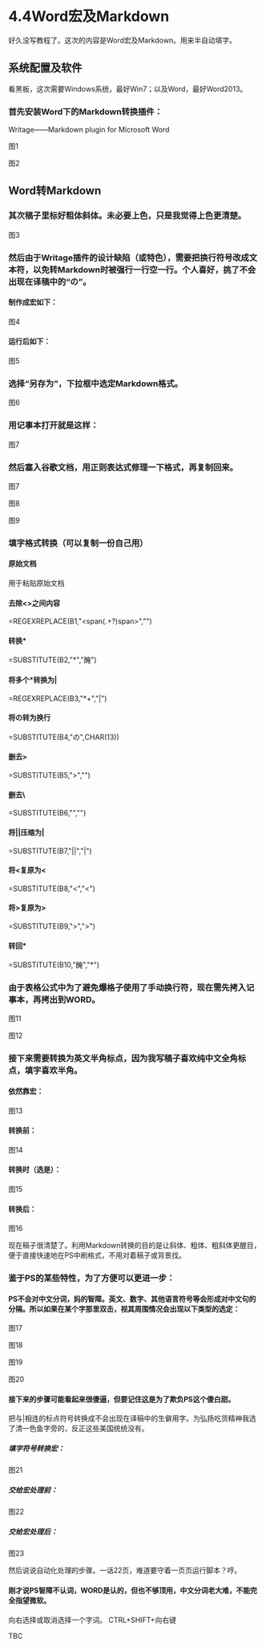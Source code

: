 # 4.4Word宏及Markdown
好久没写教程了。这次的内容是Word宏及Markdown。用来半自动填字。

## 系统配置及软件
看黑板，这次需要Windows系统，最好Win7；以及Word，最好Word2013。

### 首先安装Word下的Markdown转换插件：
Writage——Markdown plugin for Microsoft Word

图1

图2

## Word转Markdown
### 其次稿子里标好粗体斜体。未必要上色，只是我觉得上色更清楚。
图3

### 然后由于Writage插件的设计缺陷（或特色），需要把换行符号改成文本符，以免转Markdown时被强行一行空一行。个人喜好，挑了不会出现在译稿中的“の”。
#### 制作成宏如下：
图4

#### 运行后如下：
图5

### 选择“另存为”，下拉框中选定Markdown格式。
图6

### 用记事本打开就是这样：
图7

### 然后塞入谷歌文档，用正则表达式修理一下格式，再复制回来。
图7

图8

图9

### 填字格式转换（可以复制一份自己用）
#### 原始文档
用于粘贴原始文档

#### 去除<>之间内容
=REGEXREPLACE(B1,"<span(.+?)span>","")

#### 转换*
=SUBSTITUTE(B2,"\*","醃")

#### 将多个*转换为|
=REGEXREPLACE(B3,"\*+","|")

#### 将の转为换行
=SUBSTITUTE(B4,"の",CHAR(13))

#### 删去>
=SUBSTITUTE(B5,">","")

#### 删去\
=SUBSTITUTE(B6,"\","")

#### 将||压缩为|
=SUBSTITUTE(B7,"||","|")

#### 将&lt;复原为<
=SUBSTITUTE(B8,"&lt;","<")

#### 将&gt;复原为>
=SUBSTITUTE(B9,"&gt;",">")

#### 转回*
=SUBSTITUTE(B10,"醃","*")

### 由于表格公式中为了避免爆格子使用了手动换行符，现在需先拷入记事本，再拷出到WORD。
图11

图12

### 接下来需要转换为英文半角标点，因为我写稿子喜欢纯中文全角标点，填字喜欢半角。
#### 依然靠宏：
图13

#### 转换前：
图14

#### 转换时（选是）：
图15

#### 转换后：
图16

现在稿子很清楚了。利用Markdown转换的目的是让斜体、粗体、粗斜体更醒目，便于直接快速地在PS中刷格式，不用对着稿子或背景找。

### 鉴于PS的某些特性，为了方便可以更进一步：
#### PS不会对中文分词，妈的智障。英文、数字、其他语言符号等会形成对中文句的分隔。所以如果在某个字那里双击，视其周围情况会出现以下类型的选定：
图17

图18

图19

图20

#### 接下来的步骤可能看起来很傻逼，但要记住这是为了欺负PS这个傻白甜。
把与|相连的标点符号转换成不会出现在译稿中的生僻用字。为弘扬吃货精神我选了清一色鱼字旁的，反正这些美国统统没有。

##### 填字符号转换宏：
图21

##### 交给宏处理前：
图22

##### 交给宏处理后：
图23

然后说说自动化处理的步骤。一话22页，难道要守着一页页运行脚本？哼。

#### 刚才说PS智障不认词，WORD是认的，但也不够顶用，中文分词老大难，不能完全指望微软。
向右选择或取消选择一个字词。	CTRL+SHIFT+向右键

TBC

